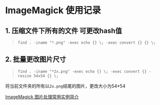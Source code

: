 # ImageMagick 使用记录

## 1. 压缩文件下所有的文件 可更改hash值

> `find . -iname "*.png" -exec echo {} \; -exec convert {} {} \;`


## 2. 批量更改图片尺寸

> `find . -iname "*2x.png" -exec echo {} \; -exec convert {} -resize 54x54 {} \;`

将当前文件夹的所有以`2x.png`结尾的图片，更改大小为54*54



[ImageMagick 图片处理常用实例简介](https://www.starky.ltd/2019/04/11/examples-about-processing-images-by-imagemagick/)